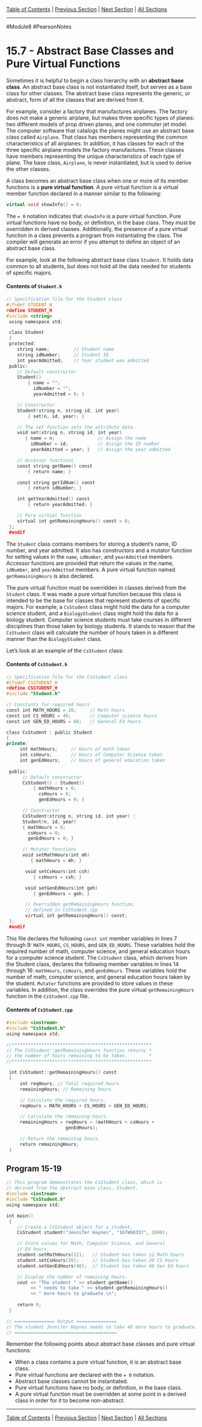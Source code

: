 [Table of Contents](/README.md) | [Previous Section](15.6%20-%20Polymorphism%20and%20Virtual%20Member%20Functions.md) | [Next Section](15.8%20-%20Multiple%20Inheritance.md) | [All Sections](/Module%209/Pearson%20Notes/)
***
#Module8 #PearsonNotes
# 15.7 - Abstract Base Classes and Pure Virtual Functions
Sometimes it is helpful to begin a class hierarchy with an **abstract base class**. An abstract base class is not instantiated itself, but serves as a base class for other classes. The abstract base class represents the generic, or abstract, form of all the classes that are derived from it.

For example, consider a factory that manufactures airplanes. The factory does not make a generic airplane, but makes three specific types of planes: two different models of prop driven planes, and one commuter jet model. The computer software that catalogs the planes might use an abstract base class called `Airplane`. That class has members representing the common characteristics of all airplanes. In addition, it has classes for each of the three specific airplane models the factory manufactures. These classes have members representing the unique characteristics of each type of plane. The base class, `Airplane`, is never instantiated, but is used to derive the other classes.

A class becomes an abstract base class when one or more of its member functions is a **pure virtual function**. A pure virtual function is a virtual member function declared in a manner similar to the following:
```c++
virtual void showInfo() = 0;
```
The `= 0` notation indicates that `showInfo` is a pure virtual function. Pure virtual functions have no body, or definition, in the base class. They must be overridden in derived classes. Additionally, the presence of a pure virtual function in a class prevents a program from instantiating the class. The compiler will generate an error if you attempt to define an object of an abstract base class.

For example, look at the following abstract base class `Student`. It holds data common to all students, but does not hold all the data needed for students of specific majors.

#### Contents of `Student.h`
```c++
// Specification file for the Student class
#ifndef STUDENT_H
#define STUDENT_H
#include <string>
 using namespace std;

 class Student
 {
 protected:
    string name;         // Student name
    string idNumber;     // Student ID
    int yearAdmitted;    // Year student was admitted
 public:
    // Default constructor
    Student()
        { name = "";
          idNumber = "";
          yearAdmitted = 0; }

    // Constructor
    Student(string n, string id, int year)
        { set(n, id, year); }

    // The set function sets the attribute data.
    void set(string n, string id, int year)
       { name = n;                // Assign the name
         idNumber = id;           // Assign the ID number
         yearAdmitted = year; }   // Assign the year admitted

    // Accessor functions
    const string getName() const
        { return name; }

    const string getIdNum() const
        { return idNumber; }

    int getYearAdmitted() const
        { return yearAdmitted; }

    // Pure virtual function
    virtual int getRemainingHours() const = 0;
 };
 #endif
```
The `Student` class contains members for storing a student’s name, ID number, and year admitted. It also has constructors and a mutator function for setting values in the `name`, `idNumber`, and `yearAdmitted` members. Accessor functions are provided that return the values in the name, `idNumber`, and `yearAdmitted` members. A pure virtual function named `getRemainingHours` is also declared.

The pure virtual function must be overridden in classes derived from the `Student` class. It was made a pure virtual function because this class is intended to be the base for classes that represent students of specific majors. For example, a `CsStudent` class might hold the data for a computer science student, and a `BiologyStudent` class might hold the data for a biology student. Computer science students must take courses in different disciplines than those taken by biology students. It stands to reason that the `CsStudent` class will calculate the number of hours taken in a different manner than the `BiologyStudent` class.

Let’s look at an example of the `CsStudent` class:
#### Contents of `CsStudent.h`
```c++
// Specification file for the CsStudent class
#ifndef CSSTUDENT_H
#define CSSTUDENT_H
#include "Student.h"

// Constants for required hours
const int MATH_HOURS = 20;     // Math hours
const int CS_HOURS = 40;       // Computer science hours
const int GEN_ED_HOURS = 60;   // General Ed hours

class CsStudent : public Student
{
private:
     int mathHours;     // Hours of math taken
     int csHours;       // Hours of Computer Science taken
     int genEdHours;    // Hours of general education taken
     
 public:
      // Default constructor
      CsStudent() : Student()
          { mathHours = 0;
            csHours = 0;
            genEdHours = 0; }

      // Constructor
      CsStudent(string n, string id, int year) :
      Student(n, id, year)
      { mathHours = 0;
        csHours = 0;
        genEdHours = 0; }

      // Mutator functions
      void setMathHours(int mh)
         { mathHours = mh; }

       void setCsHours(int csh)
          { csHours = csh; }

       void setGenEdHours(int geh)
          { genEdHours = geh; }

       // Overridden getRemainingHours function,
       // defined in CsStudent.cpp
       virtual int getRemainingHours() const;
 };
 #endif
```
This file declares the following `const int` member variables in lines 7 through 9: `MATH_HOURS`, `CS_HOURS`, and `GEN_ED_HOURS`. These variables hold the required number of math, computer science, and general education hours for a computer science student. The `CsStudent` class, which derives from the Student class, declares the following member variables in lines 14 through 16: `mathHours`, `csHours`, and `genEdHours`. These variables hold the number of math, computer science, and general education hours taken by the student. `Mutator` functions are provided to store values in these variables. In addition, the class overrides the pure virtual `getRemainingHours` function in the `CsStudent.cpp` file.

#### Contents of `CsStudent.cpp`
```c++
#include <iostream>
#include "CsStudent.h"
using namespace std;

//****************************************************
// The CsStudent::getRemainingHours function returns *
// the number of hours remaining to be taken.        *
//****************************************************

 int CsStudent::getRemainingHours() const
 {
     int reqHours, // Total required hours
     remainingHours; // Remaining hours

     // Calculate the required hours.
     reqHours = MATH_HOURS + CS_HOURS + GEN_ED_HOURS;

     // Calculate the remaining hours.
     remainingHours = reqHours − (mathHours + csHours +
                      genEdHours);

     // Return the remaining hours.
     return remainingHours;
 }
```

## Program 15-19
```c++
// This program demonstrates the CsStudent class, which is
// derived from the abstract base class, Student.
#include <iostream>
#include "CsStudent.h"
using namespace std;

int main()
 {
    // Create a CsStudent object for a student.
    CsStudent student("Jennifer Haynes", "167W98337", 2006);

    // Store values for Math, Computer Science, and General
    // Ed hours.
    student.setMathHours(12);   // Student has taken 12 Math hours
    student.setCsHours(20);     // Student has taken 20 CS hours
    student.setGenEdHours(40);  // Student has taken 40 Gen Ed hours

    // Display the number of remaining hours.
    cout << "The student " << student.getName()
         << " needs to take " << student.getRemainingHours()
         << " more hours to graduate.\n";
         
    return 0;
 }

// =============== Output ===============
// The student Jennifer Haynes needs to take 48 more hours to graduate.
// ======================================
```
Remember the following points about abstract base classes and pure virtual functions:
- When a class contains a pure virtual function, it is an abstract base class.
- Pure virtual functions are declared with the `= 0` notation.
- Abstract base classes cannot be instantiated.
- Pure virtual functions have no body, or definition, in the base class.
- A pure virtual function must be overridden at some point in a derived class in order for it to become non-abstract.

***
[Table of Contents](/README.md) | [Previous Section](15.6%20-%20Polymorphism%20and%20Virtual%20Member%20Functions.md) | [Next Section](15.8%20-%20Multiple%20Inheritance.md) | [All Sections](/Module%209/Pearson%20Notes/)